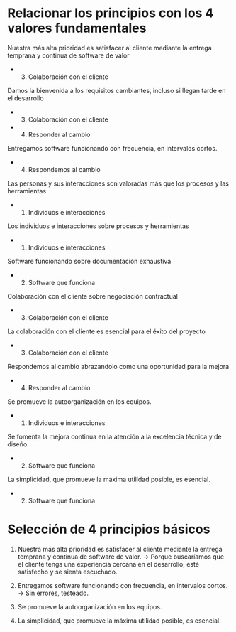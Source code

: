 # Relacionar los principios con los 4 valores fundamentales

Nuestra más alta prioridad es satisfacer al cliente mediante la entrega temprana y continua de software de valor

- 3. Colaboración con el cliente

Damos la bienvenida a los requisitos cambiantes, incluso si llegan tarde en el desarrollo

- 3. Colaboración con el cliente
- 4. Responder al cambio

Entregamos software funcionando con frecuencia, en intervalos cortos.

- 4. Respondemos al cambio

Las personas y sus interacciones son valoradas más que los procesos y las herramientas

- 1. Individuos e interacciones

Los individuos e interacciones sobre procesos y herramientas

- 1. Individuos e interacciones

Software funcionando sobre documentación exhaustiva

- 2. Software que funciona

Colaboración con el cliente sobre negociación contractual

- 3. Colaboración con el cliente

La colaboración con el cliente es esencial para el éxito del proyecto

- 3. Colaboración con el cliente

Respondemos al cambio abrazandolo como una oportunidad para la mejora

- 4. Responder al cambio

Se promueve la autoorganización en los equipos.

- 1. Individuos e interacciones

Se fomenta la mejora continua en la atención a la excelencia técnica y de
diseño.

- 2.  Software que funciona

La simplicidad, que promueve la máxima utilidad posible, es esencial.

- 2. Software que funciona

# Selección de 4 principios básicos

1. Nuestra más alta prioridad es satisfacer al cliente mediante la entrega temprana y continua de software de valor. → Porque buscaríamos que el cliente tenga una experiencia cercana en el desarrollo, esté satisfecho y se sienta escuchado.

2. Entregamos software funcionando con frecuencia, en intervalos cortos. → Sin errores, testeado.

3. Se promueve la autoorganización en los equipos.

4. La simplicidad, que promueve la máxima utilidad posible, es esencial.
